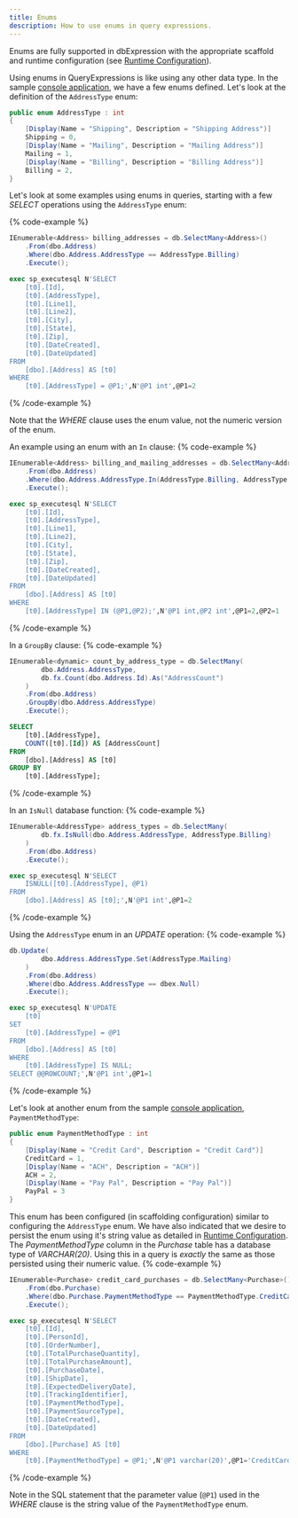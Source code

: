 ```yaml
---
title: Enums
description: How to use enums in query expressions.
---
```


Enums are fully supported in dbExpression with the appropriate scaffold and runtime configuration (see [Runtime Configuration](../../core-concepts/configuration/runtime)).

Using enums in QueryExpressions is like using any other data type.  In the sample [console application](https://github.com/HatTrickLabs/dbExpression/blob/master/samples/mssql/NetCoreConsoleApp/Data/_TypeCode.cs), we have a few enums defined.  Let's look at the definition of the `AddressType` enum:
```csharp
public enum AddressType : int
{
    [Display(Name = "Shipping", Description = "Shipping Address")]
    Shipping = 0,
    [Display(Name = "Mailing", Description = "Mailing Address")]
    Mailing = 1,
    [Display(Name = "Billing", Description = "Billing Address")]
    Billing = 2,
}
```

Let's look at some examples using enums in queries, starting with a few *SELECT* operations using the `AddressType` enum:

{% code-example %}
```csharp
IEnumerable<Address> billing_addresses = db.SelectMany<Address>()
    .From(dbo.Address)
    .Where(dbo.Address.AddressType == AddressType.Billing)
    .Execute();
```
```sql
exec sp_executesql N'SELECT
	[t0].[Id],
	[t0].[AddressType],
	[t0].[Line1],
	[t0].[Line2],
	[t0].[City],
	[t0].[State],
	[t0].[Zip],
	[t0].[DateCreated],
	[t0].[DateUpdated]
FROM
	[dbo].[Address] AS [t0]
WHERE
	[t0].[AddressType] = @P1;',N'@P1 int',@P1=2
```
{% /code-example %}

Note that the *WHERE* clause uses the enum value, not the numeric version of the enum.

An example using an enum with an `In` clause:
{% code-example %}
```csharp
IEnumerable<Address> billing_and_mailing_addresses = db.SelectMany<Address>()
    .From(dbo.Address)
    .Where(dbo.Address.AddressType.In(AddressType.Billing, AddressType.Mailing))
    .Execute();
```
```sql
exec sp_executesql N'SELECT
	[t0].[Id],
	[t0].[AddressType],
	[t0].[Line1],
	[t0].[Line2],
	[t0].[City],
	[t0].[State],
	[t0].[Zip],
	[t0].[DateCreated],
	[t0].[DateUpdated]
FROM
	[dbo].[Address] AS [t0]
WHERE
	[t0].[AddressType] IN (@P1,@P2);',N'@P1 int,@P2 int',@P1=2,@P2=1
```
{% /code-example %}

In a `GroupBy` clause:
{% code-example %}
```csharp
IEnumerable<dynamic> count_by_address_type = db.SelectMany(
        dbo.Address.AddressType,
        db.fx.Count(dbo.Address.Id).As("AddressCount")
    )
    .From(dbo.Address)
    .GroupBy(dbo.Address.AddressType)
    .Execute();
```
```sql
SELECT
	[t0].[AddressType],
	COUNT([t0].[Id]) AS [AddressCount]
FROM
	[dbo].[Address] AS [t0]
GROUP BY
	[t0].[AddressType];
```
{% /code-example %}

In an `IsNull` database function:
{% code-example %}
```csharp
IEnumerable<AddressType> address_types = db.SelectMany(
        db.fx.IsNull(dbo.Address.AddressType, AddressType.Billing)
    )
    .From(dbo.Address)
    .Execute();
```
```sql
exec sp_executesql N'SELECT
	ISNULL([t0].[AddressType], @P1)
FROM
	[dbo].[Address] AS [t0];',N'@P1 int',@P1=2
```
{% /code-example %}

Using the `AddressType` enum in an *UPDATE* operation:
{% code-example %}
```csharp
db.Update(
        dbo.Address.AddressType.Set(AddressType.Mailing)
    )
    .From(dbo.Address)
    .Where(dbo.Address.AddressType == dbex.Null)
    .Execute();
```                
```sql
exec sp_executesql N'UPDATE
	[t0]
SET
	[t0].[AddressType] = @P1
FROM
	[dbo].[Address] AS [t0]
WHERE
	[t0].[AddressType] IS NULL;
SELECT @@ROWCOUNT;',N'@P1 int',@P1=1
```
{% /code-example %}

Let's look at another enum from the sample [console application](https://github.com/HatTrickLabs/dbExpression/blob/master/samples/mssql/NetCoreConsoleApp/Data/_TypeCode.cs), `PaymentMethodType`:
```csharp
public enum PaymentMethodType : int
{
	[Display(Name = "Credit Card", Description = "Credit Card")]
	CreditCard = 1,
	[Display(Name = "ACH", Description = "ACH")]
	ACH = 2,
	[Display(Name = "Pay Pal", Description = "Pay Pal")]
	PayPal = 3
}
```
  
This enum has been configured (in scaffolding configuration) similar to configuring the `AddressType` enum.  We have also indicated that we desire to persist the enum using it's string 
value as detailed in [Runtime Configuration](../../core-concepts/configuration/runtime).  The *PaymentMethodType* column in the *Purchase* table has a database 
type of *VARCHAR(20)*.  Using this in a query is *exactly* the same as those persisted using their numeric value.
{% code-example %}
```csharp
IEnumerable<Purchase> credit_card_purchases = db.SelectMany<Purchase>()
    .From(dbo.Purchase)
    .Where(dbo.Purchase.PaymentMethodType == PaymentMethodType.CreditCard)
    .Execute();
```
```sql
exec sp_executesql N'SELECT
	[t0].[Id],
	[t0].[PersonId],
	[t0].[OrderNumber],
	[t0].[TotalPurchaseQuantity],
	[t0].[TotalPurchaseAmount],
	[t0].[PurchaseDate],
	[t0].[ShipDate],
	[t0].[ExpectedDeliveryDate],
	[t0].[TrackingIdentifier],
	[t0].[PaymentMethodType],
	[t0].[PaymentSourceType],
	[t0].[DateCreated],
	[t0].[DateUpdated]
FROM
	[dbo].[Purchase] AS [t0]
WHERE
	[t0].[PaymentMethodType] = @P1;',N'@P1 varchar(20)',@P1='CreditCard'
```
{% /code-example %}

Note in the SQL statement that the parameter value (`@P1`) used in the *WHERE* clause is the string value of the `PaymentMethodType` enum.